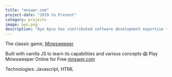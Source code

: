 ```yaml
---
title: "mnswpr.com"
project-date: "2019 to Present"
category: projects
image: ayo.png
description: "Ayo Ayco has contributed software development expertise to UPLB, DOST, Infor, and various government-funded projects such as University of the Philippines’ National Operational Assessment of Hazards and Ateneo’s Cloud-Based Intelligent Total Analysis System."
---
```

The classic game, [Minesweeper](https://mnswpr.com)

Built with vanilla JS to learn its capabilities and various concepts 😱 Play Minesweeper Online for Free [mnswpr.com](https://mnswpr.com)

Technologies: Javascript, HTML